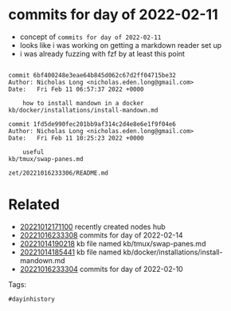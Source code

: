 # commits for day of 2022-02-11

- concept of `commits for day of 2022-02-11`
- looks like i was working on getting a markdown reader set up
- i was already fuzzing with fzf by at least this point

```

commit 6bf400248e3eae64b845d062c67d2ff04715be32
Author: Nicholas Long <nicholas.eden.long@gmail.com>
Date:   Fri Feb 11 06:57:37 2022 +0000

    how to install mandown in a docker
kb/docker/installations/install-mandown.md

commit 1fd5de990fec201bb9af314c2d4e8e6e1f9f04e6
Author: Nicholas Long <nicholas.eden.long@gmail.com>
Date:   Fri Feb 11 10:25:23 2022 +0000

    useful
kb/tmux/swap-panes.md
```

` zet/20221016233306/README.md `

# Related

- [20221012171100](/zet/20221012171100/README.md) recently created nodes hub
- [20221016233308](/zet/20221016233308/README.md) commits for day of 2022-02-14
- [20221014190218](/zet/20221014190218/README.md) kb file named kb/tmux/swap-panes.md
- [20221014185441](/zet/20221014185441/README.md) kb file named kb/docker/installations/install-mandown.md
- [20221016233304](/zet/20221016233304/README.md) commits for day of 2022-02-10

Tags:

    #dayinhistory
